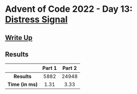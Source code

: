 # Advent of Code 2022 - Day 13: [Distress Signal](https://adventofcode.com/2022/day/13)

## [Write Up](https://codingap.github.io/advent-of-code/writeups/2022/day13)

## Results

|                  | **Part 1** | **Part 2** |
| :--------------: | :--------: | :--------: |
|   **Results**    | 5882 | 24948 |
| **Time (in ms)** | 1.31 | 3.33 |
